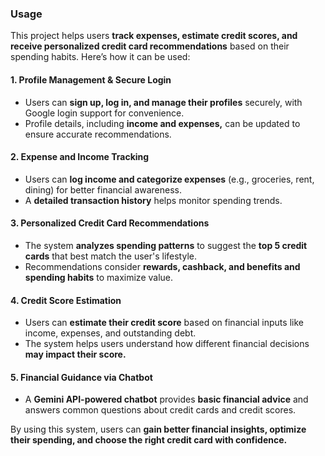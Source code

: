 ### **Usage**  

This project helps users **track expenses, estimate credit scores, and receive personalized credit card recommendations** based on their spending habits. Here’s how it can be used:  

#### **1. Profile Management & Secure Login**  
- Users can **sign up, log in, and manage their profiles** securely, with Google login support for convenience.  
- Profile details, including **income and expenses,** can be updated to ensure accurate recommendations.  

#### **2. Expense and Income Tracking**  
- Users can **log income and categorize expenses** (e.g., groceries, rent, dining) for better financial awareness.  
- A **detailed transaction history** helps monitor spending trends.  

#### **3. Personalized Credit Card Recommendations**  
- The system **analyzes spending patterns** to suggest the **top 5 credit cards** that best match the user's lifestyle.  
- Recommendations consider **rewards, cashback, and benefits and spending habits** to maximize value.  

#### **4. Credit Score Estimation**  
- Users can **estimate their credit score** based on financial inputs like income, expenses, and outstanding debt.  
- The system helps users understand how different financial decisions **may impact their score.**  

#### **5. Financial Guidance via Chatbot**  
- A **Gemini API-powered chatbot** provides **basic financial advice** and answers common questions about credit cards and credit scores.  

By using this system, users can **gain better financial insights, optimize their spending, and choose the right credit card with confidence.**
